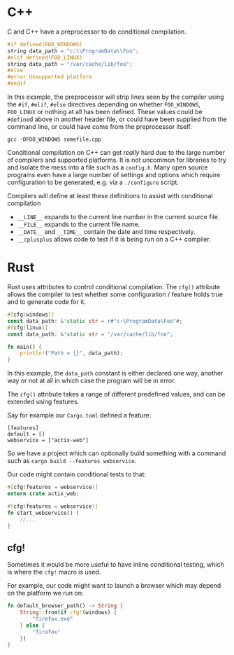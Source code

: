# C++

C and C++ have a preprocessor to do conditional compilation.

```c++
#if defined(FOO_WINDOWS)
string data_path = "c:\\ProgramData\\Foo";
#elif defined(FOO_LINUX)
string data_path = "/var/cache/lib/foo";
#else
#error Unsupported platform
#endif
```

In this example, the preprocessor will strip lines seen by the compiler using the `#if`, `#elif`, `#else` directives depending on whether `FOO_WINDOWS`, `FOO_LINUX` or nothing at all has been defined. These values could be `#define`d above in another header file, or could have been supplied from the command line, or could have come from the preprocessor itself.

```
gcc -DFOO_WINDOWS somefile.cpp
```

Conditional compilation on C++ can get _really_ hard due to the large number of compilers and supported platforms. It is not uncommon for libraries to try and isolate the mess into a file such as a `config.h`. Many open source programs even have a large number of settings and options which require configuration to be generated, e.g. via a `./configure` script.

Compilers will define at least these definitions to assist with conditional compilation

* `__LINE__` expands to the current line number in the current source file.
* `__FILE__` expands to the current file name.
* `__DATE__` and `__TIME__` contain the date and time respectively.
* `__cplusplus` allows code to test if it is being run on a C++ compiler.

# Rust

Rust uses attributes to control conditional compilation. The `cfg()` attribute allows the compiler to test whether some configuration / feature holds true and to generate code for it.

```rust
#[cfg(windows)]
const data_path: &'static str = r#"c:\ProgramData\Foo"#;
#[cfg(linux)]
const data_path: &'static str = "/var/cache/lib/foo";

fn main() {
    println!("Path = {}", data_path);    
}
```

In this example, the `data_path` constant is either declared one way, another way or not at all in which case the program will be in error.

The `cfg()` attribute takes a range of different predefined values, and can be extended using features.

Say for example our `Cargo.toml` defined a feature:

```
[features]
default = []
webservice = ["actix-web"]
```

So we have a project which can optionally build something with a command such as `cargo build --features webservice`.

Our code might contain conditional tests to that:

```rust
#[cfg(features = webservice)]
extern crate actix_web;

#[cfg(features = webservice)]
fn start_webservice() {
    //...
}
```

## cfg!

Sometimes it would be more useful to have inline conditional testing, which is where the `cfg!` macro is used.

For example, our code might want to launch a browser which may depend on the platform we run on:

```rust
fn default_browser_path() -> String {
    String::from(if cfg!(windows) {
        "firefox.exe"
    } else {
        "firefox"
    })
}
```
